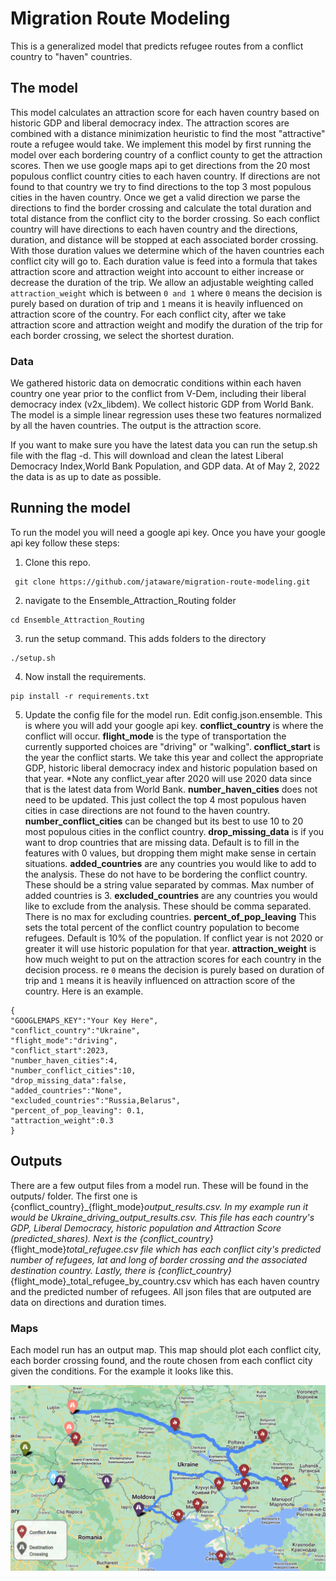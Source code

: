 # Migration Route Modeling
This is a generalized model that predicts refugee routes from a conflict country to "haven" countries. 


## The model
This model calculates an attraction score for each haven country based on historic GDP and liberal democracy index. The attraction scores are combined with a distance minimization heuristic to find the most "attractive" route a refugee would take. 
We implement this model by first running the model over each bordering country of a conflict county to get the attraction scores. Then we use google maps api to get directions from the 20 most populous conflict country cities to each haven country. If directions are not found to that country we try to find directions to the top 3 most populous cities in the haven country. Once we get a valid direction we parse the directions to find the border crossing and calculate the total duration and total distance from the conflict city to the border crossing. So each conflict country will have directions to each haven country and the directions, duration, and distance will be stopped at each associated border crossing. 
With those duration values we determine which of the haven countries each conflict city will go to. Each duration value is feed into a formula that takes attraction score and attraction weight into account to either increase or decrease the duration of the trip. We allow an adjustable weighting called `attraction_weight` which is between `0 and 1` where `0` means the decision is purely based on duration of trip and `1` means it is heavily influenced on attraction score of the country. For each conflict city, after we take attraction score and attraction weight and modify the duration of the trip for each border crossing, we select the shortest duration. 



### Data
We gathered historic data on democratic conditions within each haven country one year prior to the conflict from V-Dem, including their liberal democracy index (v2x_libdem). We collect historic GDP from World Bank. 
The model is a simple linear regression uses these two features normalized by all the haven countries. The output is the attraction score. 

If you want to make sure you have the latest data you can run the setup.sh file with the flag -d. This will download and clean the latest Liberal Democracy Index,World Bank Population, and GDP data. At of May 2, 2022 the data is as up to date as possible.  

## Running the model
To run the model you will need a google api key. Once you have your google api key follow these steps:
1. Clone this repo.
```
 git clone https://github.com/jataware/migration-route-modeling.git
```
2. navigate to the  Ensemble_Attraction_Routing folder
```
cd Ensemble_Attraction_Routing
```
3. run the setup command. This adds folders to the directory
```
./setup.sh
```
4. Now install the requirements.
```
pip install -r requirements.txt
```
5. Update the config file for the model run. Edit config.json.ensemble. This is where you will add your google api key. **conflict_country** is where the conflict will occur. **flight_mode** is the type of transportation the currently supported choices are "driving" or "walking". **conflict_start** is the year the conflict starts. We take this year and collect the appropriate GDP, historic liberal democracy index and historic population based on that year. *Note any conflict_year after 2020 will use 2020 data since that is the latest data from World Bank. **number_haven_cities** does not need to be updated. This just collect the top 4 most populous haven cities in case directions are not found to the haven country.  **number_conflict_cities** can be changed but its best to use 10 to 20 most populous cities in the conflict country. **drop_missing_data** is if you want to drop countries that are missing data. Default is to fill in the features with 0 values, but dropping them might make sense in certain situations. **added_countries** are any countries you would like to add to the analysis. These do not have to be bordering the conflict country. These should be a string value separated by commas. Max number of added countries is 3. **excluded_countries** are any countries you would like to exclude from the analysis. These should be comma separated. There is no max for excluding countries. **percent_of_pop_leaving** This sets the total percent of the conflict country population to become refugees. Default is 10% of the population. If conflict year is not 2020 or greater it will use historic population for that year. **attraction_weight** is how much weight to put on the attraction scores for each country in the decision process. re `0` means the decision is purely based on duration of trip and `1` means it is heavily influenced on attraction score of the country.
Here is an example. 
```
{
"GOOGLEMAPS_KEY":"Your Key Here",  
"conflict_country":"Ukraine",  
"flight_mode":"driving",  
"conflict_start":2023,  
"number_haven_cities":4,  
"number_conflict_cities":10,  
"drop_missing_data":false,  
"added_countries":"None",  
"excluded_countries":"Russia,Belarus",  
"percent_of_pop_leaving": 0.1,  
"attraction_weight":0.3
}
```

## Outputs
There are a few output files from a model run. These will be found in the outputs/ folder.
The first one is {conflict_country}_{flight_mode}_output_results.csv. In my example run it would be Ukraine_driving_output_results.csv. This file has each country's GDP, Liberal Democracy, historic population and Attraction Score (predicted_shares).  Next is the {conflict_country}_{flight_mode}_total_refugee.csv file which has each conflict city's predicted number of refugees, lat and long of border crossing and the associated destination country. Lastly, there is {conflict_country}_{flight_mode}_total_refugee_by_country.csv which has each haven country and the predicted number of refugees.
All json files that are outputed are data on directions and duration times.
### Maps
Each model run has an output map. This map should plot each conflict city, each border crossing found, and the route chosen from each conflict city given the conditions. For the example it looks like this. 

![Map Output](../Ukraine_Driving_Map_Image.png)
